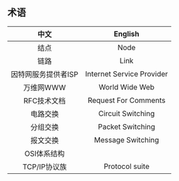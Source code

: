 
## 术语
中文        |   English
:--------: | :---------------:
结点  |	Node
链路	| Link
因特网服务提供者ISP	| Internet Service Provider
万维网WWW	| World Wide Web
RFC技术文档	| Request For Comments
电路交换	| Circuit Switching
分组交换	| Packet Switching
报文交换	|   Message Switching
OSI体系结构	|   
TCP/IP协议族	|   Protocol suite


